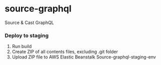 # source-graphql

Source & Cast GraphQL

### Deploy to staging
1. Run build
2. Create ZIP of all contents files, excluding .git folder
3. Upload ZIP file to AWS Elastic Beanstalk Source-graphql-staging-env